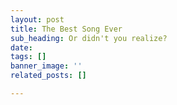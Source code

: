 ```yaml
---
layout: post
title: The Best Song Ever
sub_heading: Or didn't you realize?
date: 
tags: []
banner_image: ''
related_posts: []

---
```

